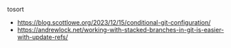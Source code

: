 

tosort
* https://blog.scottlowe.org/2023/12/15/conditional-git-configuration/
* https://andrewlock.net/working-with-stacked-branches-in-git-is-easier-with-update-refs/
